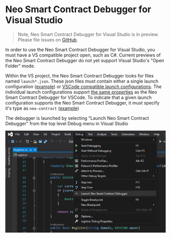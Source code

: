 # Neo Smart Contract Debugger for Visual Studio

> Note, Neo Smart Contract Debugger for Visual Studio is in preview. 
> Please file issues on [GitHub](https://github.com/neo-project/neo-debugger/issues).

In order to use the Neo Smart Contract Debugger for Visual Studio, you must have a VS compatible
project open, such as C#. Current previews of the Neo Smart Contract Debugger do not yet support
Visual Studio's "Open Folder" mode.

Within the VS project, the Neo Smart Contract Debugger looks for files named `launch*.json`. These
json files must contain either a single launch configuration ([example](https://github.com/ngdenterprise/neo-registrar-sample))
or [VSCode compatible launch configurations](https://go.microsoft.com/fwlink/?linkid=830387).
The individual launch configurations support [the same properties](debug-config-reference.md)
as the Neo Smart Contract Debugger for VSCode. To indicate that a given launch configuration
supports the Neo Smart Contract Debugger, it must specify it's type as `neo-contract` ([example](https://github.com/ngdenterprise/neo-registrar-sample/blob/master/.vscode/launch.json#L41))

The debugger is launched by selecting "Launch Neo Smart Contract Debugger" from the top level Debug menu in Visual Studio

![vs debug menu item](images/vs-debug-menu.png)
